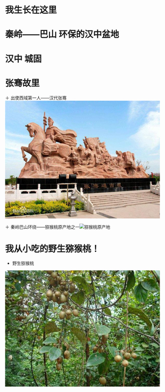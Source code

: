 # 我生长在这里

# 秦岭——巴山 环保的汉中盆地

# 汉中 城固

# 张骞故里
 ＋ 出使西域第一人——汉代张骞
![张骞的故乡](zhangqian.jpg)

 ＋ 秦岭巴山环绕——猕猴桃原产地之一![猕猴桃原产地]()

 # 我从小吃的野生猕猴桃！

- 野生猕猴桃

![产地](wild_kiwifruit.jpg)
